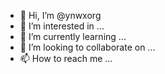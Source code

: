 - 👋 Hi, I’m @ynwxorg
- 👀 I’m interested in ...
- 🌱 I’m currently learning ...
- 💞️ I’m looking to collaborate on ...
- 📫 How to reach me ...

<!---
ynwxorg/ynwxorg is a ✨ special ✨ repository because its `README.md` (this file) appears on your GitHub profile.
You can click the Preview link to take a look at your changes.
--->
